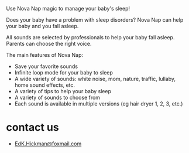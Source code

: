 Use Nova Nap magic to manage your baby's sleep!

Does your baby have a problem with sleep disorders? Nova Nap can help your baby and you fall asleep.

All sounds are selected by professionals to help your baby fall asleep. Parents can choose the right voice.

The main features of Nova Nap:
* Save your favorite sounds
* Infinite loop mode for your baby to sleep
* A wide variety of sounds: white noise, mom, nature, traffic, lullaby, home sound effects, etc.
* A variety of tips to help your baby sleep
* A variety of sounds to choose from
* Each sound is available in multiple versions (eg hair dryer 1, 2, 3, etc.)

# contact us
* EdK.Hickman@foxmail.com
